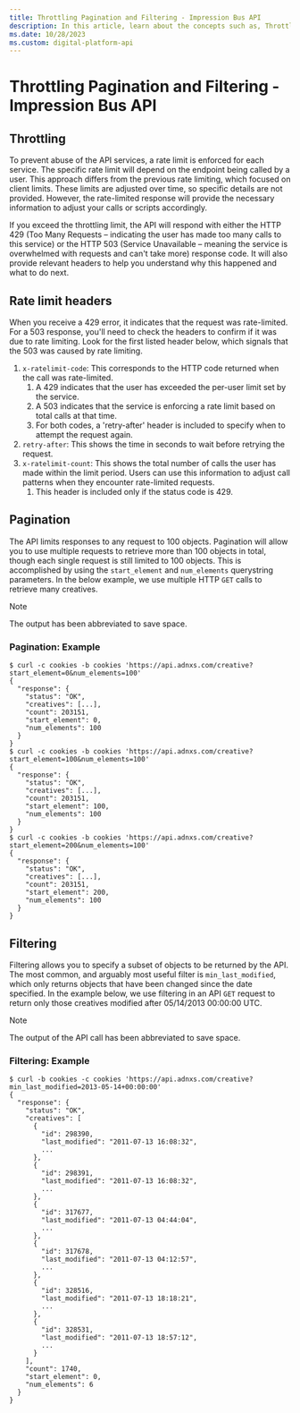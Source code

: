 ```yaml
---
title: Throttling Pagination and Filtering - Impression Bus API
description: In this article, learn about the concepts such as, Throttling, Pagination, and Filtering, accompanied by examples.
ms.date: 10/28/2023
ms.custom: digital-platform-api
---
```


# Throttling Pagination and Filtering - Impression Bus API

## Throttling

To prevent abuse of the API services, a rate limit is enforced for each service. The specific rate limit will depend on the endpoint being called by a user. This approach differs from the previous rate limiting, which focused on client limits. These limits are adjusted over time, so specific details are not provided. However, the rate-limited response will provide the necessary information to adjust your calls or scripts accordingly.

If you exceed the throttling limit, the API will respond with either the HTTP 429 (Too Many Requests – indicating the user has made too many calls to this service) or the HTTP 503 (Service Unavailable – meaning the service is overwhelmed with requests and can't take more) response code. It will also provide relevant headers to help you understand why this happened and what to do next.

## Rate limit headers

When you receive a 429 error, it indicates that the request was rate-limited. For a 503 response, you'll need to check the headers to confirm if it was due to rate limiting. Look for the first listed header below, which signals that the 503 was caused by rate limiting.

1. `x-ratelimit-code`: This corresponds to the HTTP code returned when the call was rate-limited.
     1. A 429 indicates that the user has exceeded the per-user limit set by the service.
     1. A 503 indicates that the service is enforcing a rate limit based on total calls at that time.
     1. For both codes, a 'retry-after' header is included to specify when to attempt the request again.
1. `retry-after`: This shows the time in seconds to wait before retrying the request.
1. `x-ratelimit-count`: This shows the total number of calls the user has made within the limit period. Users can use this information to adjust call patterns when they encounter rate-limited requests.
     1. This header is included only if the status code is 429.

## Pagination

The API limits responses to any request to 100 objects. Pagination will allow you to use multiple requests to retrieve more than 100 objects in total, though each single request is still limited to 100 objects. This is accomplished by using the `start_element` and `num_elements` querystring parameters. In the below example, we use multiple HTTP `GET` calls to retrieve many creatives.

> [!NOTE]
> The output has been abbreviated to save space.

### Pagination: Example

```
$ curl -c cookies -b cookies 'https://api.adnxs.com/creative?start_element=0&num_elements=100'
{
  "response": {
    "status": "OK",
    "creatives": [...],
    "count": 203151,
    "start_element": 0,
    "num_elements": 100
  }
}
$ curl -c cookies -b cookies 'https://api.adnxs.com/creative?start_element=100&num_elements=100'
{
  "response": {
    "status": "OK",
    "creatives": [...],
    "count": 203151,
    "start_element": 100,
    "num_elements": 100
  }
}
$ curl -c cookies -b cookies 'https://api.adnxs.com/creative?start_element=200&num_elements=100'
{
  "response": {
    "status": "OK",
    "creatives": [...],
    "count": 203151,
    "start_element": 200,
    "num_elements": 100
  }
}
```

## Filtering

Filtering allows you to specify a subset of objects to be returned by the API. The most common, and arguably most useful filter is `min_last_modified`, which only returns objects that have been changed since the date specified. In the example below, we use filtering in an API `GET` request to return only those creatives modified after 05/14/2013 00:00:00 UTC.

> [!NOTE]
> The output of the API call has been abbreviated to save space.

### Filtering: Example

```
$ curl -b cookies -c cookies 'https://api.adnxs.com/creative?min_last_modified=2013-05-14+00:00:00'
{
  "response": {
    "status": "OK",
    "creatives": [
      {
        "id": 298390,
        "last_modified": "2011-07-13 16:08:32",
        ...
      },
      {
        "id": 298391,
        "last_modified": "2011-07-13 16:08:32",
        ...
      },
      {
        "id": 317677,
        "last_modified": "2011-07-13 04:44:04",
        ...
      },
      {
        "id": 317678,
        "last_modified": "2011-07-13 04:12:57",
        ...
      },
      {
        "id": 328516,
        "last_modified": "2011-07-13 18:18:21",
        ...
      },
      {
        "id": 328531,
        "last_modified": "2011-07-13 18:57:12",
        ...
      }
    ],
    "count": 1740,
    "start_element": 0,
    "num_elements": 6
  }
}
```
